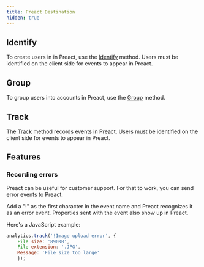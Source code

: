 ```yaml
---
title: Preact Destination
hidden: true
---
```



## Identify

To create users in in Preact, use the [Identify](/docs/connections/spec/identify) method. Users must be identified on the client side for events to appear in Preact.


## Group

To group users into accounts in Preact, use the [Group](/docs/connections/spec/group) method.


## Track

The [Track](/docs/connections/spec/track) method records events in Preact. Users must be identified on the client side for events to appear in Preact.


## Features

### Recording errors

Preact can be useful for customer support. For that to work, you can send error events to Preact.

Add a "!" as the first character in the event name and Preact recognizes it as an error event. Properties sent with the event also show up in Preact.

Here's a JavaScript example:
```javascript
analytics.track('!Image upload error', {
    File size: '890KB',
    File extension: '.JPG',
    Message: 'File size too large'
    });
```
